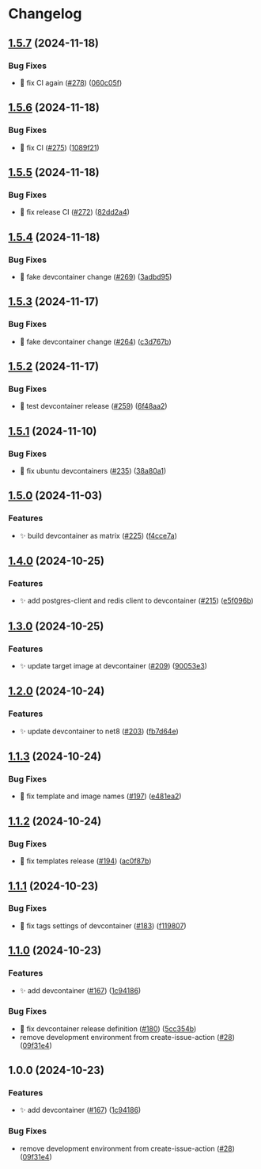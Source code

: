 # Changelog

## [1.5.7](https://github.com/bagermen/rnd-images/compare/devcontainer-v1.5.6...devcontainer-v1.5.7) (2024-11-18)


### Bug Fixes

* 🐛 fix CI again ([#278](https://github.com/bagermen/rnd-images/issues/278)) ([060c05f](https://github.com/bagermen/rnd-images/commit/060c05f7306972233a0f6cf64f89793d4d5c7dca))

## [1.5.6](https://github.com/bagermen/rnd-images/compare/devcontainer-v1.5.5...devcontainer-v1.5.6) (2024-11-18)


### Bug Fixes

* 🐛 fix CI ([#275](https://github.com/bagermen/rnd-images/issues/275)) ([1089f21](https://github.com/bagermen/rnd-images/commit/1089f21fbd7a851505530f62ff0fba63b2b943b4))

## [1.5.5](https://github.com/bagermen/rnd-images/compare/devcontainer-v1.5.4...devcontainer-v1.5.5) (2024-11-18)


### Bug Fixes

* 🐛 fix release CI ([#272](https://github.com/bagermen/rnd-images/issues/272)) ([82dd2a4](https://github.com/bagermen/rnd-images/commit/82dd2a4050385120f45b7342d0dd1d13095c67f1))

## [1.5.4](https://github.com/bagermen/rnd-images/compare/devcontainer-v1.5.3...devcontainer-v1.5.4) (2024-11-18)


### Bug Fixes

* 🐛 fake devcontainer change ([#269](https://github.com/bagermen/rnd-images/issues/269)) ([3adbd95](https://github.com/bagermen/rnd-images/commit/3adbd95b96ef470f24fdc2ad9c5a7f4744602917))

## [1.5.3](https://github.com/bagermen/rnd-images/compare/devcontainer-v1.5.2...devcontainer-v1.5.3) (2024-11-17)


### Bug Fixes

* 🐛 fake devcontainer change ([#264](https://github.com/bagermen/rnd-images/issues/264)) ([c3d767b](https://github.com/bagermen/rnd-images/commit/c3d767bd8212897ea8c56e7d2d38ff4fc25c7c8b))

## [1.5.2](https://github.com/bagermen/rnd-images/compare/devcontainer-v1.5.1...devcontainer-v1.5.2) (2024-11-17)


### Bug Fixes

* 🐛 test devcontainer release ([#259](https://github.com/bagermen/rnd-images/issues/259)) ([6f48aa2](https://github.com/bagermen/rnd-images/commit/6f48aa29c1c5e2053d7a38173f46c99dd32ea379))

## [1.5.1](https://github.com/bagermen/rnd-images/compare/devcontainer-v1.5.0...devcontainer-v1.5.1) (2024-11-10)


### Bug Fixes

* 🐛 fix ubuntu devcontainers ([#235](https://github.com/bagermen/rnd-images/issues/235)) ([38a80a1](https://github.com/bagermen/rnd-images/commit/38a80a19b6aa9f8b75a31fc8194c233a8dbb05f4))

## [1.5.0](https://github.com/bagermen/rnd-images/compare/devcontainer-v1.4.0...devcontainer-v1.5.0) (2024-11-03)


### Features

* ✨ build devcontainer as matrix ([#225](https://github.com/bagermen/rnd-images/issues/225)) ([f4cce7a](https://github.com/bagermen/rnd-images/commit/f4cce7a3dc09f70e1aace2b256ac7e8270909728))

## [1.4.0](https://github.com/bagermen/rnd-images/compare/devcontainer-v1.3.0...devcontainer-v1.4.0) (2024-10-25)


### Features

* ✨ add postgres-client and redis client to devcontainer ([#215](https://github.com/bagermen/rnd-images/issues/215)) ([e5f096b](https://github.com/bagermen/rnd-images/commit/e5f096bd5ecc71b46f569e3f5162adff9ab8451f))

## [1.3.0](https://github.com/bagermen/rnd-images/compare/devcontainer-v1.2.0...devcontainer-v1.3.0) (2024-10-25)


### Features

* ✨ update target image at devcontainer ([#209](https://github.com/bagermen/rnd-images/issues/209)) ([90053e3](https://github.com/bagermen/rnd-images/commit/90053e345d8c09142f32d2db9baf500a6659cd63))

## [1.2.0](https://github.com/bagermen/rnd-images/compare/devcontainer-v1.1.3...devcontainer-v1.2.0) (2024-10-24)


### Features

* ✨ update devcontainer to net8 ([#203](https://github.com/bagermen/rnd-images/issues/203)) ([fb7d64e](https://github.com/bagermen/rnd-images/commit/fb7d64e2d7ffd4ee0d52d8ffcd624f3801eb1e4f))

## [1.1.3](https://github.com/bagermen/rnd-images/compare/devcontainer-v1.1.2...devcontainer-v1.1.3) (2024-10-24)


### Bug Fixes

* 🐛 fix template and image names ([#197](https://github.com/bagermen/rnd-images/issues/197)) ([e481ea2](https://github.com/bagermen/rnd-images/commit/e481ea2673c3973bdee7c33c96a8d1b48bdb822d))

## [1.1.2](https://github.com/bagermen/rnd-images/compare/devcontainer-v1.1.1...devcontainer-v1.1.2) (2024-10-24)


### Bug Fixes

* 🐛 fix templates release ([#194](https://github.com/bagermen/rnd-images/issues/194)) ([ac0f87b](https://github.com/bagermen/rnd-images/commit/ac0f87b48df4ec75e5d8ca57ed577454cbeb1dc8))

## [1.1.1](https://github.com/bagermen/rnd-images/compare/devcontainer-v1.1.0...devcontainer-v1.1.1) (2024-10-23)


### Bug Fixes

* 🐛 fix tags settings of devcontainer ([#183](https://github.com/bagermen/rnd-images/issues/183)) ([f119807](https://github.com/bagermen/rnd-images/commit/f11980755a24698ada85e2d4091a7391c1210cc3))

## [1.1.0](https://github.com/bagermen/rnd-images/compare/devcontainer-v1.0.0...devcontainer-v1.1.0) (2024-10-23)


### Features

* ✨ add devcontainer ([#167](https://github.com/bagermen/rnd-images/issues/167)) ([1c94186](https://github.com/bagermen/rnd-images/commit/1c9418644ff6ad39693280b1c4b59fa81cafe2d6))


### Bug Fixes

* 🐛 fix devcontainer release definition ([#180](https://github.com/bagermen/rnd-images/issues/180)) ([5cc354b](https://github.com/bagermen/rnd-images/commit/5cc354b6cedfeee1f820fbd248b71f00fc351e85))
* remove development environment  from create-issue-action ([#28](https://github.com/bagermen/rnd-images/issues/28)) ([09f31e4](https://github.com/bagermen/rnd-images/commit/09f31e4188e89e57d5e29f476a26a11bca9105f6))

## 1.0.0 (2024-10-23)


### Features

* ✨ add devcontainer ([#167](https://github.com/bagermen/rnd-images/issues/167)) ([1c94186](https://github.com/bagermen/rnd-images/commit/1c9418644ff6ad39693280b1c4b59fa81cafe2d6))


### Bug Fixes

* remove development environment  from create-issue-action ([#28](https://github.com/bagermen/rnd-images/issues/28)) ([09f31e4](https://github.com/bagermen/rnd-images/commit/09f31e4188e89e57d5e29f476a26a11bca9105f6))
